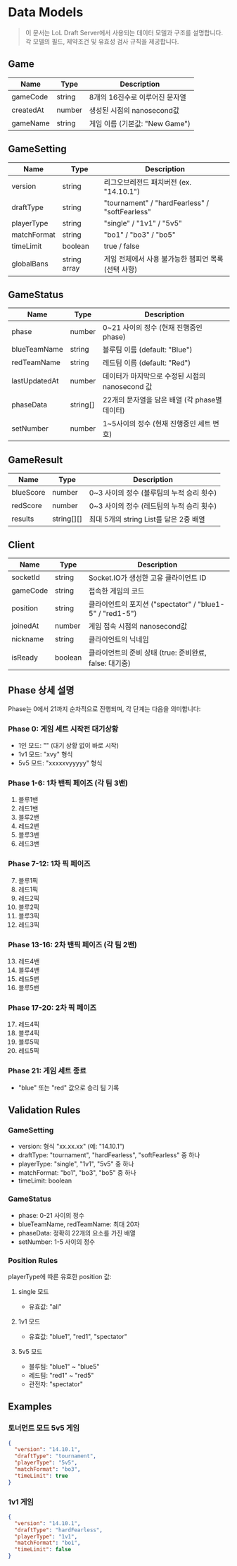 # Data Models

> 이 문서는 LoL Draft Server에서 사용되는 데이터 모델과 구조를 설명합니다. 각 모델의 필드, 제약조건 및 유효성 검사 규칙을 제공합니다.

## Game

| Name      | Type   | Description                    |
| --------- | ------ | ------------------------------ |
| gameCode  | string | 8개의 16진수로 이루어진 문자열 |
| createdAt | number | 생성된 시점의 nanosecond값     |
| gameName  | string | 게임 이름 (기본값: "New Game") |

## GameSetting

| Name        | Type         | Description                                         |
| ----------- | ------------ | --------------------------------------------------- |
| version     | string       | 리그오브레전드 패치버전 (ex. "14.10.1")             |
| draftType   | string       | "tournament" / "hardFearless" / "softFearless"      |
| playerType  | string       | "single" / "1v1" / "5v5"                            |
| matchFormat | string       | "bo1" / "bo3" / "bo5"                               |
| timeLimit   | boolean      | true / false                                        |
| globalBans  | string array | 게임 전체에서 사용 불가능한 챔피언 목록 (선택 사항) |

## GameStatus

| Name          | Type     | Description                                     |
| ------------- | -------- | ----------------------------------------------- |
| phase         | number   | 0~21 사이의 정수 (현재 진행중인 phase)          |
| blueTeamName  | string   | 블루팀 이름 (default: "Blue")                   |
| redTeamName   | string   | 레드팀 이름 (default: "Red")                    |
| lastUpdatedAt | number   | 데이터가 마지막으로 수정된 시점의 nanosecond 값 |
| phaseData     | string[] | 22개의 문자열을 담은 배열 (각 phase별 데이터)   |
| setNumber     | number   | 1~5사이의 정수 (현재 진행중인 세트 번호)        |

## GameResult

| Name      | Type       | Description                               |
| --------- | ---------- | ----------------------------------------- |
| blueScore | number     | 0~3 사이의 정수 (블루팀의 누적 승리 횟수) |
| redScore  | number     | 0~3 사이의 정수 (레드팀의 누적 승리 횟수) |
| results   | string[][] | 최대 5개의 string List를 담은 2중 배열    |

## Client

| Name     | Type    | Description                                              |
| -------- | ------- | -------------------------------------------------------- |
| socketId | string  | Socket.IO가 생성한 고유 클라이언트 ID                    |
| gameCode | string  | 접속한 게임의 코드                                       |
| position | string  | 클라이언트의 포지션 ("spectator" / "blue1-5" / "red1-5") |
| joinedAt | number  | 게임 접속 시점의 nanosecond값                            |
| nickname | string  | 클라이언트의 닉네임                                      |
| isReady  | boolean | 클라이언트의 준비 상태 (true: 준비완료, false: 대기중)   |

## Phase 상세 설명

Phase는 0에서 21까지 순차적으로 진행되며, 각 단계는 다음을 의미합니다:

### Phase 0: 게임 세트 시작전 대기상황

- 1인 모드: "" (대기 상황 없이 바로 시작)
- 1v1 모드: "xvy" 형식
- 5v5 모드: "xxxxxvyyyyy" 형식

### Phase 1-6: 1차 밴픽 페이즈 (각 팀 3밴)

1. 블루1밴
2. 레드1밴
3. 블루2밴
4. 레드2밴
5. 블루3밴
6. 레드3밴

### Phase 7-12: 1차 픽 페이즈

7. 블루1픽
8. 레드1픽
9. 레드2픽
10. 블루2픽
11. 블루3픽
12. 레드3픽

### Phase 13-16: 2차 밴픽 페이즈 (각 팀 2밴)

13. 레드4밴
14. 블루4밴
15. 레드5밴
16. 블루5밴

### Phase 17-20: 2차 픽 페이즈

17. 레드4픽
18. 블루4픽
19. 블루5픽
20. 레드5픽

### Phase 21: 게임 세트 종료

- "blue" 또는 "red" 값으로 승리 팀 기록

## Validation Rules

### GameSetting

- version: 형식 "xx.xx.xx" (예: "14.10.1")
- draftType: "tournament", "hardFearless", "softFearless" 중 하나
- playerType: "single", "1v1", "5v5" 중 하나
- matchFormat: "bo1", "bo3", "bo5" 중 하나
- timeLimit: boolean

### GameStatus

- phase: 0-21 사이의 정수
- blueTeamName, redTeamName: 최대 20자
- phaseData: 정확히 22개의 요소를 가진 배열
- setNumber: 1-5 사이의 정수

### Position Rules

playerType에 따른 유효한 position 값:

1. single 모드

   - 유효값: "all"

2. 1v1 모드

   - 유효값: "blue1", "red1", "spectator"

3. 5v5 모드
   - 블루팀: "blue1" ~ "blue5"
   - 레드팀: "red1" ~ "red5"
   - 관전자: "spectator"

## Examples

### 토너먼트 모드 5v5 게임

```json
{
  "version": "14.10.1",
  "draftType": "tournament",
  "playerType": "5v5",
  "matchFormat": "bo3",
  "timeLimit": true
}
```

### 1v1 게임

```json
{
  "version": "14.10.1",
  "draftType": "hardFearless",
  "playerType": "1v1",
  "matchFormat": "bo1",
  "timeLimit": false
}
```
